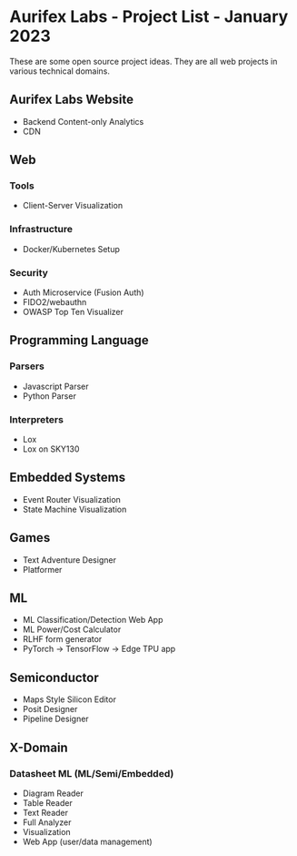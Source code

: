 # Aurifex Labs - Project List - January 2023

These are some open source project ideas. They are all web projects in various technical domains.

## Aurifex Labs Website
- Backend Content-only Analytics
- CDN

## Web

### Tools
- Client-Server Visualization

### Infrastructure
- Docker/Kubernetes Setup

### Security
- Auth Microservice (Fusion Auth)
- FIDO2/webauthn
- OWASP Top Ten Visualizer

## Programming Language

### Parsers
- Javascript Parser
- Python Parser

### Interpreters
- Lox
- Lox on SKY130

## Embedded Systems
- Event Router Visualization
- State Machine Visualization

## Games
- Text Adventure Designer
- Platformer


## ML
- ML Classification/Detection Web App
- ML Power/Cost Calculator
- RLHF form generator
- PyTorch -> TensorFlow -> Edge TPU app

## Semiconductor
- Maps Style Silicon Editor
- Posit Designer
- Pipeline Designer

## X-Domain

### Datasheet ML (ML/Semi/Embedded)
- Diagram Reader
- Table Reader
- Text Reader
- Full Analyzer
- Visualization
- Web App (user/data management)
